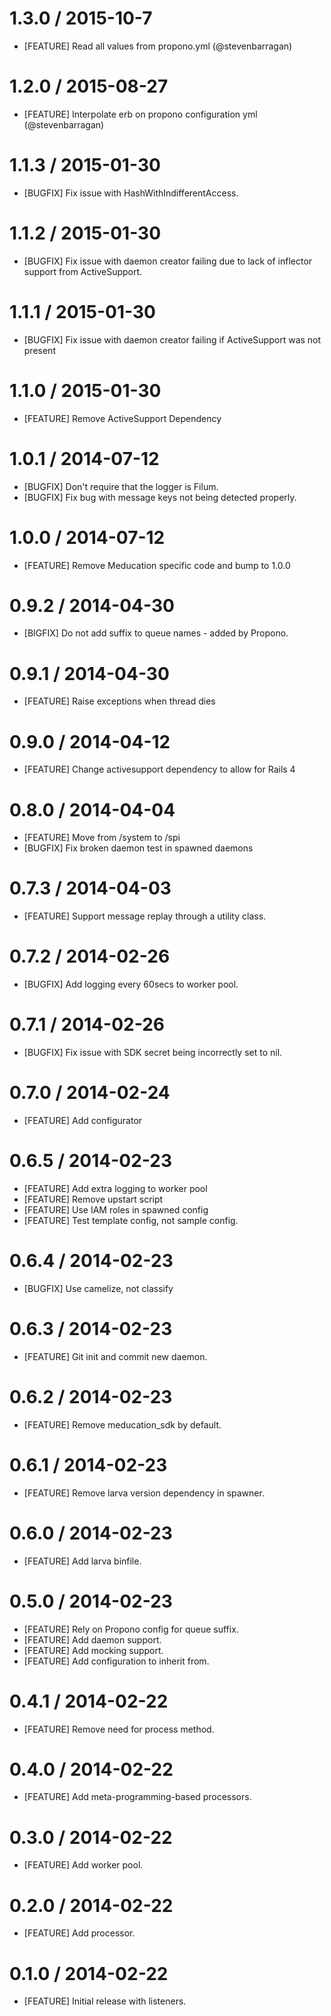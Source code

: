 # 1.3.0 / 2015-10-7
* [FEATURE] Read all values from propono.yml (@stevenbarragan)

# 1.2.0 / 2015-08-27
* [FEATURE] Interpolate erb on propono configuration yml (@stevenbarragan)

# 1.1.3 / 2015-01-30
* [BUGFIX] Fix issue with HashWithIndifferentAccess.

# 1.1.2 / 2015-01-30
* [BUGFIX] Fix issue with daemon creator failing due to lack of inflector support from ActiveSupport.

# 1.1.1 / 2015-01-30
* [BUGFIX] Fix issue with daemon creator failing if ActiveSupport was not present

# 1.1.0 / 2015-01-30
* [FEATURE] Remove ActiveSupport Dependency

# 1.0.1 / 2014-07-12
* [BUGFIX] Don't require that the logger is Filum.
* [BUGFIX] Fix bug with message keys not being detected properly.

# 1.0.0 / 2014-07-12
* [FEATURE] Remove Meducation specific code and bump to 1.0.0

# 0.9.2 / 2014-04-30
* [BIGFIX] Do not add suffix to queue names - added by Propono.

# 0.9.1 / 2014-04-30
* [FEATURE] Raise exceptions when thread dies 

# 0.9.0 / 2014-04-12
* [FEATURE] Change activesupport dependency to allow for Rails 4

# 0.8.0 / 2014-04-04
* [FEATURE] Move from /system to /spi
* [BUGFIX] Fix broken daemon test in spawned daemons

# 0.7.3 / 2014-04-03
* [FEATURE] Support message replay through a utility class.

# 0.7.2 / 2014-02-26
* [BUGFIX] Add logging every 60secs to worker pool.

# 0.7.1 / 2014-02-26
* [BUGFIX] Fix issue with SDK secret being incorrectly set to nil.

# 0.7.0 / 2014-02-24
* [FEATURE] Add configurator

# 0.6.5 / 2014-02-23
* [FEATURE] Add extra logging to worker pool
* [FEATURE] Remove upstart script
* [FEATURE] Use IAM roles in spawned config
* [FEATURE] Test template config, not sample config.

# 0.6.4 / 2014-02-23
* [BUGFIX] Use camelize, not classify

# 0.6.3 / 2014-02-23
* [FEATURE] Git init and commit new daemon.

# 0.6.2 / 2014-02-23
* [FEATURE] Remove meducation_sdk by default.

# 0.6.1 / 2014-02-23
* [FEATURE] Remove larva version dependency in spawner.

# 0.6.0 / 2014-02-23
* [FEATURE] Add larva binfile.

# 0.5.0 / 2014-02-23
* [FEATURE] Rely on Propono config for queue suffix.
* [FEATURE] Add daemon support.
* [FEATURE] Add mocking support.
* [FEATURE] Add configuration to inherit from.

# 0.4.1 / 2014-02-22
* [FEATURE] Remove need for process method.

# 0.4.0 / 2014-02-22
* [FEATURE] Add meta-programming-based processors.

# 0.3.0 / 2014-02-22
* [FEATURE] Add worker pool.

# 0.2.0 / 2014-02-22
* [FEATURE] Add processor.

# 0.1.0 / 2014-02-22
* [FEATURE] Initial release with listeners.
